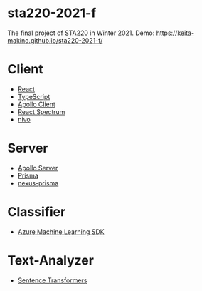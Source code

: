 # sta220-2021-f

The final project of STA220 in Winter 2021.
Demo: https://keita-makino.github.io/sta220-2021-f/

# Client

- [React](https://github.com/facebook/react/)
- [TypeScript](https://github.com/microsoft/TypeScript)
- [Apollo Client](https://github.com/apollographql/apollo-client)
- [React Spectrum](https://react-spectrum.adobe.com/react-spectrum/index.html)
- [nivo](https://github.com/plouc/nivo)

# Server

- [Apollo Server](https://github.com/apollographql/apollo-server)
- [Prisma](https://github.com/prisma/prisma2)
- [nexus-prisma](https://github.com/graphql-nexus/nexus-prisma)

# Classifier

- [Azure Machine Learning SDK](https://github.com/Azure/azureml-sdk-for-r)

# Text-Analyzer

- [Sentence Transformers](https://github.com/UKPLab/sentence-transformers)
